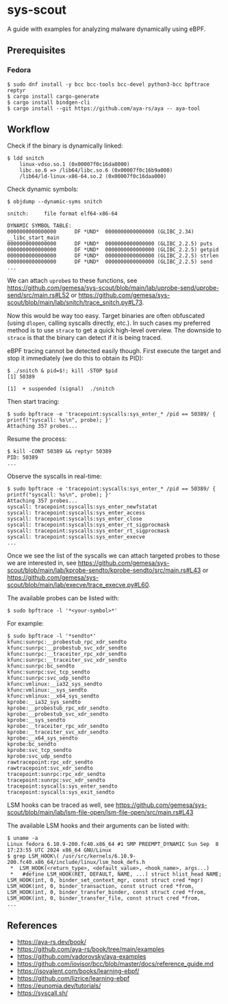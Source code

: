# sys-scout

A guide with examples for analyzing malware dynamically using eBPF.

## Prerequisites

### Fedora

```
$ sudo dnf install -y bcc bcc-tools bcc-devel python3-bcc bpftrace reptyr
$ cargo install cargo-generate
$ cargo install bindgen-cli
$ cargo install --git https://github.com/aya-rs/aya -- aya-tool
```

## Workflow

Check if the binary is dynamically linked:

```
$ ldd snitch
	linux-vdso.so.1 (0x00007f0c16da8000)
	libc.so.6 => /lib64/libc.so.6 (0x00007f0c16b9a000)
	/lib64/ld-linux-x86-64.so.2 (0x00007f0c16daa000)
```

Check dynamic symbols:

```
$ objdump --dynamic-syms snitch

snitch:     file format elf64-x86-64

DYNAMIC SYMBOL TABLE:
0000000000000000      DF *UND*	0000000000000000 (GLIBC_2.34) __libc_start_main
0000000000000000      DF *UND*	0000000000000000 (GLIBC_2.2.5) puts
0000000000000000      DF *UND*	0000000000000000 (GLIBC_2.2.5) getpid
0000000000000000      DF *UND*	0000000000000000 (GLIBC_2.2.5) strlen
0000000000000000      DF *UND*	0000000000000000 (GLIBC_2.2.5) send
...
```

We can attach `uprobe`s to these functions, see https://github.com/gemesa/sys-scout/blob/main/lab/uprobe-send/uprobe-send/src/main.rs#L52 or https://github.com/gemesa/sys-scout/blob/main/lab/snitch/trace_snitch.py#L73.

Now this would be way too easy. Target binaries are often obfuscated (using `dlopen`, calling syscalls directly, etc.). In such cases my preferred method is to use `strace` to get a quick high-level overview. The downside to `strace` is that the binary can detect if it is being traced.

eBPF tracing cannot be detected easily though. First execute the target and stop it immediately (we do this to obtain its PID):

```
$ ./snitch & pid=$!; kill -STOP $pid
[1] 50389
                                                                                                                      
[1]  + suspended (signal)  ./snitch
```

Then start tracing:

```
$ sudo bpftrace -e 'tracepoint:syscalls:sys_enter_* /pid == 50389/ { printf("syscall: %s\n", probe); }'
Attaching 357 probes...
```
Resume the process:

```
$ kill -CONT 50389 && reptyr 50389
PID: 50389
...
```
Observe the syscalls in real-time:

```
$ sudo bpftrace -e 'tracepoint:syscalls:sys_enter_* /pid == 50389/ { printf("syscall: %s\n", probe); }'
Attaching 357 probes...
syscall: tracepoint:syscalls:sys_enter_newfstatat
syscall: tracepoint:syscalls:sys_enter_access
syscall: tracepoint:syscalls:sys_enter_close
syscall: tracepoint:syscalls:sys_enter_rt_sigprocmask
syscall: tracepoint:syscalls:sys_enter_rt_sigprocmask
syscall: tracepoint:syscalls:sys_enter_execve
...
```

Once we see the list of the syscalls we can attach targeted probes to those we are interested in, see https://github.com/gemesa/sys-scout/blob/main/lab/kprobe-sendto/kprobe-sendto/src/main.rs#L43 or https://github.com/gemesa/sys-scout/blob/main/lab/execve/trace_execve.py#L60.

The available probes can be listed with:

```
$ sudo bpftrace -l '*<your-symbol>*'
```

For example:

```
$ sudo bpftrace -l '*sendto*'
kfunc:sunrpc:__probestub_rpc_xdr_sendto
kfunc:sunrpc:__probestub_svc_xdr_sendto
kfunc:sunrpc:__traceiter_rpc_xdr_sendto
kfunc:sunrpc:__traceiter_svc_xdr_sendto
kfunc:sunrpc:bc_sendto
kfunc:sunrpc:svc_tcp_sendto
kfunc:sunrpc:svc_udp_sendto
kfunc:vmlinux:__ia32_sys_sendto
kfunc:vmlinux:__sys_sendto
kfunc:vmlinux:__x64_sys_sendto
kprobe:__ia32_sys_sendto
kprobe:__probestub_rpc_xdr_sendto
kprobe:__probestub_svc_xdr_sendto
kprobe:__sys_sendto
kprobe:__traceiter_rpc_xdr_sendto
kprobe:__traceiter_svc_xdr_sendto
kprobe:__x64_sys_sendto
kprobe:bc_sendto
kprobe:svc_tcp_sendto
kprobe:svc_udp_sendto
rawtracepoint:rpc_xdr_sendto
rawtracepoint:svc_xdr_sendto
tracepoint:sunrpc:rpc_xdr_sendto
tracepoint:sunrpc:svc_xdr_sendto
tracepoint:syscalls:sys_enter_sendto
tracepoint:syscalls:sys_exit_sendto
```

LSM hooks can be traced as well, see https://github.com/gemesa/sys-scout/blob/main/lab/lsm-file-open/lsm-file-open/src/main.rs#L43

The available LSM hooks and their arguments can be listed with:

```
$ uname -a
Linux fedora 6.10.9-200.fc40.x86_64 #1 SMP PREEMPT_DYNAMIC Sun Sep  8 17:23:55 UTC 2024 x86_64 GNU/Linux
$ grep LSM_HOOK\( /usr/src/kernels/6.10.9-200.fc40.x86_64/include/linux/lsm_hook_defs.h
 *	LSM_HOOK(<return_type>, <default_value>, <hook_name>, args...)
 *   #define LSM_HOOK(RET, DEFAULT, NAME, ...) struct hlist_head NAME;
LSM_HOOK(int, 0, binder_set_context_mgr, const struct cred *mgr)
LSM_HOOK(int, 0, binder_transaction, const struct cred *from,
LSM_HOOK(int, 0, binder_transfer_binder, const struct cred *from,
LSM_HOOK(int, 0, binder_transfer_file, const struct cred *from,
...
```

## References

- https://aya-rs.dev/book/
- https://github.com/aya-rs/book/tree/main/examples
- https://github.com/vadorovsky/aya-examples
- https://github.com/iovisor/bcc/blob/master/docs/reference_guide.md
- https://isovalent.com/books/learning-ebpf/
- https://github.com/lizrice/learning-ebpf
- https://eunomia.dev/tutorials/
- https://syscall.sh/
